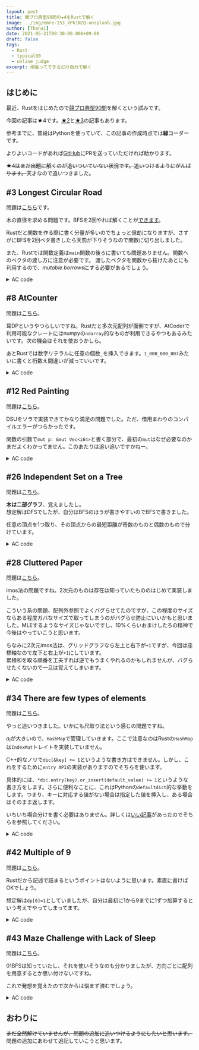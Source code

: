 ```yaml
---
layout: post
title: 競プロ典型90問の★4をRustで解く
image: ../img/emre-153_VPk1NZQ-unsplash.jpg
author: [Thanai]
date: 2021-05-21T00:30:00.000+09:00
draft: false
tags:
  - Rust
  - typical90
  - online judge
excerpt: 頑張ってできるだけ自力で解く
---
```


## はじめに

最近、Rustをはじめたので[競プロ典型90問](https://atcoder.jp/contests/typical90)を解くという試みです。

今回の記事は★4です。[★2](https://dev.thanaism.com/rust-typical90/diff-2)と[★3](https://dev.thanaism.com/rust-typical90/diff-2)の記事もあります。

参考までに、普段はPythonを使っていて、この記事の作成時点では**緑**コーダーです。

よりよいコードがあれば[GitHub](https://github.com/thanaism/online-judge/tree/master/rust/src/bin)にPRを送っていただければ助かります。

<s>★4はまだ出題に解くのが追いついていない状況です。追いつけるようにがんばります。</s>天才なので追いつきました。

## #3 Longest Circular Road

問題は[こちら](https://atcoder.jp/contests/typical90/tasks/typical90_c)です。

木の直径を求める問題です。BFSを2回やれば解くことが[できます](https://algo-logic.info/tree-diameter/)。

Rustだと関数を作る際に書く分量が多いのでちょっと億劫になりますが、さすがにBFSを2回ベタ書きしたら天罰が下りそうなので関数に切り出しました。

また、Rustでは関数定義は`main`関数の後ろに書いても問題ありません。関数へのベクタの渡し方に注意が必要です。
渡したベクタを関数から抜けたあとにも利用するので、*mutable borrows*にする必要があるでしょう。

<details><summary>AC code</summary><div>

```rust
use proconio::{input,marker::Usize1};
use std::collections::VecDeque;

fn main(){
    input!{n:usize}
    let mut g=vec![vec![];n];
    for _ in 1..n{
        input!{x:Usize1,y:Usize1}
        g[x].push(y);
        g[y].push(x);
    }
    let mut d=vec![1<<30;n];
    bfs(&g,&mut d,0usize);
    let mut u:usize=0;
    let m=d.iter().max().unwrap();
    for i in 0..n{
        if &d[i]==m {u=i}
    }
    let mut d=vec![1<<30;n];
    bfs(&g,&mut d,u);
    println!("{}",1+d.iter().max().unwrap());
}

fn bfs(g:&Vec<Vec<usize>>,d:&mut Vec<isize>,s:usize){
    let mut q:VecDeque<usize>=VecDeque::new();
    d[s]=0;
    q.push_back(s);
    while q.len()>0{
        let i=q.pop_front().unwrap();
        for j in g[i].iter(){
            if d[*j]==1<<30{
                q.push_back(*j);
                d[*j]=d[i]+1;
            }
        }
    }
}
```

</div></details>

## #8 AtCounter

問題は[こちら](https://atcoder.jp/contests/typical90/tasks/typical90_h)。

耳DPというやつらしいですね。Rustだと多次元配列が面倒ですが、AtCoderで利用可能なクレートにはnumpyの`ndarray`的なものが利用できるやつもあるみたいです。次の機会はそれを使おうかしら。

あとRustでは数字リテラルに任意の個数`_`を挿入できます。`1_000_000_007`みたいに書くと桁数え間違いが減っていいです。

<details><summary>AC code</summary><div>

```rust
use proconio::{input, marker::Chars};
fn main() {
    input!{ n:usize, s:Chars }
    let mut dp = vec![vec![0_i128; 8]; n+1];
    let atcoder = "atcoder ".chars().collect::<Vec<char>>();
    dp[0][0] = 1;
    const MOD: i128 = 1_000_000_007;
    for j in 0..8 {
        for i in 0..n {
            if s[i]==atcoder[j] {
                dp[i+1][j+1] += dp[i][j]%MOD;
            }
            dp[i+1][j] += dp[i][j]%MOD;
        }
    }
    println!("{}",dp[n][7]%MOD);
}
```

</div></details>

## #12 Red Painting

問題は[こちら](https://atcoder.jp/contests/typical90/tasks/typical90_l)。

DSUをソラで実装できてかなり満足の問題でした。ただ、借用まわりのコンパイルエラーがつらかったです。

関数の引数で`mut p: &mut Vec<i64>`と書く部分で、最初の`mut`はなぜ必要なのかまだよくわかってません。このあたりは追い追いですかねー。

<details><summary>AC code</summary><div>

```rust
use proconio::{input, marker::Usize1};
fn main() {
    input! { (h, w): (usize, usize), q: usize }
    let mut p = vec![-1i64; h * w];
    let mut c = vec![0; h * w];
    for _ in 0..q {
        input! { t: usize }
        if t == 1 {
            input! { (r1,c1):(Usize1,Usize1) }
            let idx1 = w * r1 + c1;
            c[idx1] = 1;
            let di: Vec<i64> = vec![-1, 0, 1, 0];
            let dj: Vec<i64> = vec![0, 1, 0, -1];
            for k in 0..4 {
                let ni = r1 as i64 + di[k];
                let nj = c1 as i64 + dj[k];
                if ni >= 0 && ni < h as i64
                && nj >= 0 && nj < w as i64 {
                    let idx2 = w * ni as usize + nj as usize;
                    if c[idx2] == 1 { unite(idx1, idx2, &mut p) }
                }
            }
        } else {
            input! {
                (r1, c1): (Usize1, Usize1),
                (r2, c2): (Usize1, Usize1)
            }
            let idx1 = w * r1 + c1;
            let idx2 = w * r2 + c2;
            let ans;
            if same(idx1, idx2, &mut p)
            && c[idx1] == 1 && c[idx2] == 1 { ans = "Yes"; }
            else { ans = "No" }
            println!("{}", ans);
        }
    }
}

fn root(x: usize, p: &mut Vec<i64>) -> usize {
    if p[x] < 0 { return x; }
    p[x] = root(p[x] as usize, p) as i64;
    p[x] as usize
}
fn same(x: usize, y: usize, mut p: &mut Vec<i64>) -> bool {
    root(x, &mut p) == root(y, &mut p)
}
fn unite(x: usize, y: usize, mut p: &mut Vec<i64>) {
    let mut rx = root(x, &mut p);
    let mut ry = root(y, &mut p);
    if rx == ry { return; }
    if rx > ry { std::mem::swap(&mut rx, &mut ry) }
    p[ry] += p[rx];
    p[rx] = ry as i64;
}
```

</div></details>

## #26 Independent Set on a Tree

問題は[こちら](https://atcoder.jp/contests/typical90/tasks/typical90_z)。

**木は二部グラフ**、覚えましたし。  
想定解はDFSでしたが、自分はBFSのほうが書きやすいのでBFSで書きました。

任意の頂点を1つ取り、その頂点からの最短距離が奇数のものと偶数のもので分けています。

<details><summary>AC code</summary><div>

```rust
use proconio::{input,marker::Usize1};
fn main() {
    input!{
        n:usize,
        l:[(Usize1,Usize1);n-1]
    }
    let mut connected = vec![vec![];n];
    for &(a,b) in &l {
        connected[a].push(b);
        connected[b].push(a);
    }
    let mut dist = vec![-1i32;n];
    bfs(&connected,&mut dist);
    let mut odd = Vec::new();
    let mut even = Vec::new();
    for i in 0..n {
        if dist[i]&1==1 { odd.push((i+1).to_string()) }
        else { even.push((i+1).to_string()) }
        let p = |x:Vec<String>|println!("{}",x.join(" "));
        if odd.len()==n/2 { p(odd); break; }
        if even.len()==n/2 { p(even); break; }
    }
}

fn bfs(connected: &Vec<Vec<usize>>, dist: &mut Vec<i32>) {
    let mut q = std::collections::VecDeque::new();
    q.push_back(0);
    dist[0] = 0;
    while q.len()>0 {
        let i = q.pop_front().unwrap();
        for &j in &connected[i] {
            if dist[j]==-1 {
                dist[j] = dist[i]+1;
                q.push_back(j);
            }
        }
    }
}
```

</div></details>

## #28 Cluttered Paper

問題は[こちら](https://atcoder.jp/contests/typical90/tasks/typical90_ab)。

imos法の問題ですね。2次元のものは存在は知っていたもののはじめて実装しました。

こういう系の問題、配列外参照でよくバグらせてたのですが、この程度のサイズならある程度ガバなサイズで取ってしまうのがバグらせ防止にいいかもと思いました。MLEするようなサイズじゃないですし、10%くらいおまけしたろの精神で今後はやっていこうと思います。

ちなみに2次元imos法は、グリッドグラフなら左上と右下が`+1`ですが、今回は座標軸なので左下と右上が`+1`にしています。  
累積和を取る順番を工夫すれば逆でもうまくやれるのかもしれませんが、バグらせたくないので一旦は覚えてしまいます。

<details><summary>AC code</summary><div>

```rust
fn main() {
    proconio::input!{
        n: usize,
        l: [(usize,usize,usize,usize); n]
    }
    let mut imos = vec![vec![0i32;1100];1100];
    for &(x1,y1,x2,y2) in &l {
        imos[x1][y1] += 1;
        imos[x2][y1] -= 1;
        imos[x2][y2] += 1;
        imos[x1][y2] -= 1;
    }
    for i in 0..1010 {
        for j in 0..1010 {
            imos[i+1][j] += imos[i][j];
        }
    }
    for i in 0..1010 {
        for j in 0..1010 {
            imos[i][j+1] += imos[i][j];
        }
    }
    let mut ans = vec![0;n+1];
    for i in 0..1010 {
        for j in 0..1010 {
            let k = imos[i][j] as usize;
            ans[k] += 1;
        }
    }
    for i in 1..=n {
        println!("{}",ans[i]);
    }
}
```

</div></details>

## #34 There are few types of elements

問題は[こちら](https://atcoder.jp/contests/typical90/tasks/typical90_ah)。

やっと追いつきました。いかにも尺取り法という感じの問題ですね。

$a_i$が大きいので、`HashMap`で管理していきます。ここで注意なのはRustの`HashMap`は`IndexMut`トレイトを実装していません。

C++的なノリで`dic[&key] += 1`というような書き方はできません。しかし、これをするために`entry API`の実装がありますのでそちらを使います。

具体的には、`*dic.entry(key).or_insert(default_value) += 1`というような書き方をします。さらに便利なことに、これはPythonの`defaultdict`的な挙動をします。つまり、キーに対応する値がない場合は指定した値を挿入し、ある場合はそのまま返します。

いちいち場合分けを書く必要はありません。詳しくは[いい記事](https://qiita.com/hystcs/items/75183bcf38bf95cc2ce0)があったのでそちらを参照してください。

<details><summary>AC code</summary><div>

```rust
fn main() {
    proconio::input!{
        (n,k):(usize,usize),
        a:[usize;n]
    }
    let mut right = 0;
    let mut ans = 0;
    let mut cnt = 0;
    let mut dic = std::collections::HashMap::new();
    for left in 0..n {
        while right<n {
            if *dic.entry(a[right]).or_insert(0)==0 {
                if cnt==k { break }
                else { cnt+=1 }
            }
            *dic.entry(a[right]).or_insert(0) += 1;
            right += 1;
        }
        ans = ans.max(right-left);
        if *dic.entry(a[left]).or_insert(0)==1 { cnt -= 1 }
        *dic.entry(a[left]).or_insert(0) -= 1;
    }
    println!("{}",ans);
}
```

</div></details>

## #42 Multiple of 9

問題は[こちら](https://atcoder.jp/contests/typical90/tasks/typical90_ap)。

Rustだから記述で詰まるというポイントはないように思います。素直に書けばOKでしょう。

想定解は`dp[0]=1`としていましたが、自分は最初に1から9までに1ずつ加算するという考えでやってしまってます。

<details><summary>AC code</summary><div>

```rust
fn main(){
    proconio::input!{ k:usize }
    let mut ans = 0;
    const MOD:usize = 1_000_000_007;
    if k%9==0 {
        let mut dp = vec![0;k+1];
        for i in 1..=9 { dp[i]=1 }
        for i in 1..=k {
            for j in 1..=9 {
                if i>=j { dp[i]+=dp[i-j]; }
            }
            dp[i]%=MOD;
        }
        ans = dp[k];
    }
    println!{"{}",ans};
}
```

</div></details>

## #43 Maze Challenge with Lack of Sleep

問題は[こちら](https://atcoder.jp/contests/typical90/tasks/typical90_aq)。

01BFSは知っていたし、それを使いそうなのも分かりましたが、方向ごとに配列を用意するとか思い付けないですね。

これで発想を覚えたので次からは悩まず済むでしょう。

<details><summary>AC code</summary><div>

```rust
use proconio::{input,marker::*};
const INF:i64 = 1<<60;
fn main(){
    input!{
        h:i64,w:i64,
        start:(Usize1,Usize1),
        goal:(Usize1,Usize1),
        grid:[Chars;h]
    }
    let di = vec![-1,0,1,0];
    let dj = vec![0,1,0,-1];
    let mut dist = vec![vec![vec![INF;4];1100];1100];
    let mut que = std::collections::VecDeque::new();
    let sx = start.0;
    let sy = start.1;
    for sz in 0..4 {
        dist[sx][sy][sz] = 0;
        que.push_back((sx,sy,sz));
    }
    while que.len()>0 {
        let (i,j,k) = que.pop_front().unwrap();
        for nz in 0..4 {
            let ni = i as i64 + di[k];
            let nj = j as i64 + dj[k];
            let mut now = dist[i][j][k];
            if k!=nz { now += 1 }
            if ni>=0 && ni<h && nj>=0 && nj<w {
                let nx = ni as usize;
                let ny = nj as usize;
                if grid[nx][ny]=='.' && dist[nx][ny][nz]>now {
                    dist[nx][ny][nz] = now;
                    if k!=nz { que.push_back((nx,ny,nz)) }
                    else { que.push_front((nx,ny,nz))}
                }
            }
        }
    }
    let mut ans = INF;
    let gx = goal.0;
    let gy = goal.1;
    for gz in 0..4 { ans = ans.min(dist[gx][gy][gz]) }
    println!("{}",ans);
}
```

</div></details>

## おわりに

~~まだ全然解けていませんが、問題の追加に追いつけるようにしたいと思います。~~
問題の追加にあわせて追記していこうと思います。
